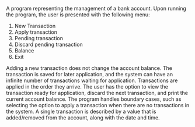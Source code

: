 A program representing the management of a bank account. Upon running the program, the user is presented with the following menu:
1. New Transaction
2. Apply transaction
3. Pending transaction
4. Discard pending transaction
5. Balance
6. Exit
   

Adding a new transaction does not change the account balance. The transaction is saved for later application, and the system can have an infinite number of transactions waiting for application. 
Transactions are applied in the order they arrive. The user has the option to view the transaction ready for application, discard the next transaction, and print the current account balance. 
The program handles boundary cases, such as selecting the option to apply a transaction when there are no transactions in the system.
A single transaction is described by a value that is added/removed from the account, along with the date and time.
